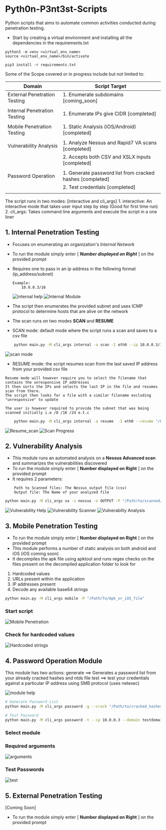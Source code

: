 # Pyth0n-P3nt3st-Scripts

Python scripts that aims to automate common activities conducted during penetration testing.
- Start by creating a virtual environment and installing all the dependencies in the requirements.txt
```shell
python3 -m venv <virtual_env_name>
source <virtual_env_name>/bin/activate

pip3 install -r requirements.txt

```
  
Some of the Scope covered or in progress include but not limited to:

| Domain                       | Script Target                                                      |
|------------------------------|--------------------------------------------------------------------|
| External Penetration Testing | 1. Enumerate subdomains                           [coming_soon]    |
|                              |                                                                    |
| Internal Penetration Testing | 1. Enumerate IPs give CIDR                        [completed]      |
|                              |                                                                    |
| Mobile Penetration Testing   | 1. Static Analysis (iOS/Android)                  [completed]      |
|                              |                                                                    |
| Vulnerability Analysis       | 1. Analyze Nessus and Rapid7 VA scans             [completed]      |
|                              | 2. Accepts both CSV and XSLX inputs               [completed]      |
|                              |                                                                    |
| Password Operation           | 1. Generate password list from cracked hashes     [completed]      |
|                              | 2. Test credentials                               [completed]      |
|                              |                                                                    |

The script runs in two modes: [interactive and cli_args]
    1. interactive: An interactive mode that takes user input step by step (Good for first time run)
    2. cli_args:    Takes command line arguments and execute the script in a one liner

## 1. Internal Penetration Testing

- Focuses on enumerating an organization's _Internal Network_
- To run the module simply enter [ **_Number displayed on Right_** ] on the provided prompt
- Requires one to pass in an ip address in the following format (ip_address/subnet)
 
  ```text
  Example:
      10.0.0.3/16

  ```
  
  ![internal help](images/internal-2.png)
  ![Internal Module](images/internal.png)

- The script then enumerates the provided subnet and uses ICMP protocol to determine hosts that are alive on the network
- The scan runs on two modes **SCAN** and **RESUME**
- SCAN mode: default mode where the script runs a scan and saves to a csv file
```sh
    python main.py -M cli_args internal -a scan -I eth0 --ip 10.0.0.3/16 -o Output_file
```
![scan mode](images/internal_scan.png)

- RESUME mode: the script resumes scan from the last saved IP address from your provided csv file

```text
Resume mode will however require you to select the filename that contains the unresponsive IP addresses
It then sorts the IPs and selects the last IP in the file and resumes scan from there.
The script then looks for a file with a similar filename excluding "unresponsive" to update

The user is however required to provide the subnet that was being scanned initially i.e /8 /16 /24 e.t.c
```
```sh
    python main.py -M cli_args internal -a resume  -I eth0 --resume "/Path/to/unresponsive-file" --mask 16

```
![Resume_scan](images/internal_resume.png)
![Scan Progress](images/scan_progress.png)

## 2. Vulnerability Analysis

- This module runs an automated analysis on a **Nessus Advanced scan** and summarizes the vulnerabilities discovered
- To run the module simply enter [ **Number displayed on Right** ] on the provided prompt
- It requires 2 parameters:

```text
    Path to Scanned files: The Nessus output file (csv)
    Output file: The Name of your analyzed file
```
```sh
python main.py -M cli_args va -s nessus -o OUTPUT -P "/Path/to/scanned/files" 
```
![Vulnerability Help](images/va_help.png)
![Vulnerability Scanner](images/va_scanner_filetype.png)
![Vulnerabilty Analysis](images/va.png)

## 3. Mobile Penetration Testing


- To run the module simply enter [ **Number displayed on Right** ] on the provided prompt
- This module performs a number of static analysis on both android and iOS (iOS coming soon)
- It decompiles the apk file using apktool and runs regex checks on the files present on the decompiled application folder to look for
1. Hardcoded values
2. URLs present within the application
3. IP addresses present
4. Decode any available base64 strings
```sh
python main.py -M cli_args mobile -P "/Path/To/Apk_or_iOS_file"
```

### Start script
![Mobile Penetration](images/mobile-start.png)

### Check for hardcoded values
![Hardcoded strings](images/mobile-hardcoded.png)

## 4. Password Operation Module
This module has two actions:
    generate ==> Generates a password list from your already cracked hashes and ntds file
    test ==> test your credentials against a particular IP address using SMB protocol (uses netexec)
    
![module help](images/password1.png)

```sh
# Generate Password List
python main.py -M cli_args password -g --crack "/Path/to/cracked_hashes" --output my_password_list --dump "Path/to/dumps.ntds"

# Test Password
python main.py -M cli_args password -t --ip 10.0.0.3 --domain testdomain.co --pass_file my_password_list

```

### Select module

### Required arguments
![arguments](images/password-02.png)
### Test Passwords
![test](images/test-pass.png)

## 5. External Penetration Testing

[Coming Soon]

- To run the module simply enter [ **Number displayed on Right** ] on the provided prompt


